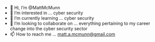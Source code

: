 - 👋 Hi, I’m @MattMcMunn
- 👀 I’m interested in ... cyber security
- 🌱 I’m currently learning ... cyber security
- 💞️ I’m looking to collaborate on ... everything pertaining to my career change into the cyber security sector
- 📫 How to reach me ... matt.a.mcmunn@gmail.com

<!---
MattMcMunn/MattMcMunn is a ✨ special ✨ repository because its `README.md` (this file) appears on your GitHub profile.
You can click the Preview link to take a look at your changes.
--->
